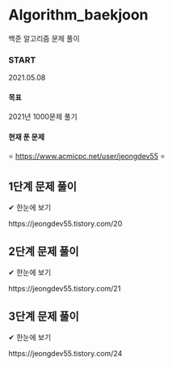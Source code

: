 # Algorithm_baekjoon
백준 알고리즘 문제 풀이

### START
2021.05.08
#### 목표
2021년 1000문제 풀기
#### 현재 푼 문제
⭐ https://www.acmicpc.net/user/jeongdev55 ⭐


## 1단계 문제 풀이
 ✔ 한눈에 보기
<link>https://jeongdev55.tistory.com/20</link>

## 2단계 문제 풀이
 ✔ 한눈에 보기
<link>https://jeongdev55.tistory.com/21</link>

## 3단계 문제 풀이
 ✔ 한눈에 보기
<link>https://jeongdev55.tistory.com/24</link>


